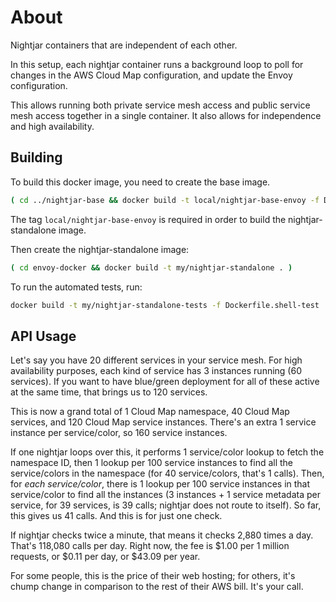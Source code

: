 # About

Nightjar containers that are independent of each other.

In this setup, each nightjar container runs a background loop to poll for changes in the AWS Cloud Map configuration, and update the Envoy configuration.

This allows running both private service mesh access and public service mesh access together in a single container.  It also allows for independence and high availability.

## Building

To build this docker image, you need to create the base image.

```bash
( cd ../nightjar-base && docker build -t local/nightjar-base-envoy -f Dockerfile.envoy . )
```

The tag `local/nightjar-base-envoy` is required in order to build the nightjar-standalone image.

Then create the nightjar-standalone image:

```bash
( cd envoy-docker && docker build -t my/nightjar-standalone . )
```

To run the automated tests, run:

```bash
docker build -t my/nightjar-standalone-tests -f Dockerfile.shell-test . && docker run --rm -it my/nightjar-standalone-tests
```

## API Usage

Let's say you have 20 different services in your service mesh.  For high availability purposes, each kind of service has 3 instances running (60 services).  If you want to have blue/green deployment for all of these active at the same time, that brings us to 120 services.

This is now a grand total of 1 Cloud Map namespace, 40 Cloud Map services, and 120 Cloud Map service instances.  There's an extra 1 service instance per service/color, so 160 service instances.

If one nightjar loops over this, it performs 1 service/color lookup to fetch the namespace ID, then 1 lookup per 100 service instances to find all the service/colors in the namespace (for 40 service/colors, that's 1 calls).  Then, for *each service/color*, there is 1 lookup per 100 service instances in that service/color to find all the instances (3 instances + 1 service metadata per service, for 39 services, is 39 calls; nightjar does not route to itself).  So far, this gives us 41 calls.  And this is for just one check.

If nightjar checks twice a minute, that means it checks 2,880 times a day.  That's 118,080 calls per day.  Right now, the fee is $1.00 per 1 million requests, or $0.11 per day, or $43.09 per year.

For some people, this is the price of their web hosting; for others, it's chump change in comparison to the rest of their AWS bill.  It's your call.
